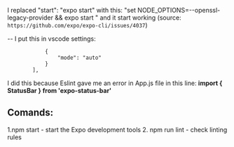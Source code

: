 I replaced "start": "expo start" with this: "set NODE_OPTIONS=--openssl-legacy-provider && expo start " and it start working (source: `https://github.com/expo/expo-cli/issues/4037`)

-- I put this in vscode settings:	
```"eslint.workingDirectories": [
			{
				"mode": "auto"
			}
		],
```
I did this because Eslint gave me an error in App.js file in this line: **import { StatusBar } from 'expo-status-bar'**
## Comands:
1.npm start - start the Expo development tools
2. npm run lint - check linting rules